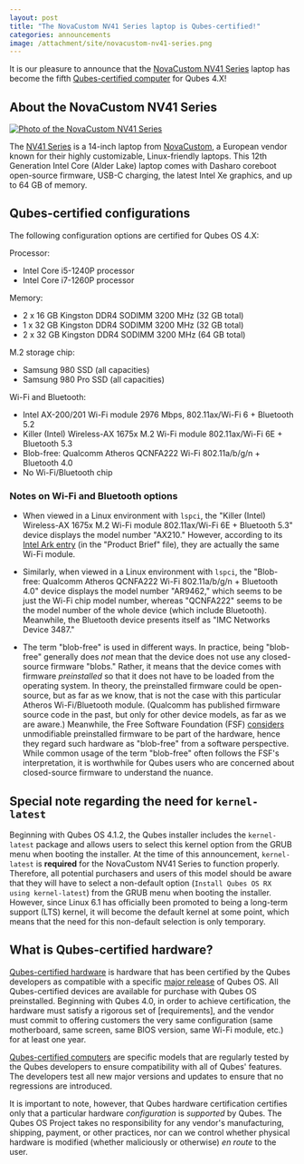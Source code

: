 ```yaml
---
layout: post
title: "The NovaCustom NV41 Series laptop is Qubes-certified!"
categories: announcements
image: /attachment/site/novacustom-nv41-series.png
---
```


It is our pleasure to announce that the [NovaCustom NV41 Series](https://novacustom.com/product/nv41-series/) laptop has become the fifth [Qubes-certified computer](/doc/certified-hardware/) for Qubes 4.X!

## About the NovaCustom NV41 Series

[![Photo of the NovaCustom NV41 Series](/attachment/site/novacustom-nv41-series.png)](https://novacustom.com/product/nv41-series/)

The [NV41 Series](https://novacustom.com/product/nv41-series/) is a 14-inch laptop from [NovaCustom](https://novacustom.com/), a European vendor known for their highly customizable, Linux-friendly laptops. This 12th Generation Intel Core (Alder Lake) laptop comes with Dasharo coreboot open-source firmware, USB-C charging, the latest Intel Xe graphics, and up to 64 GB of memory.

## Qubes-certified configurations

The following configuration options are certified for Qubes OS 4.X:

Processor:
- Intel Core i5-1240P processor
- Intel Core i7-1260P processor

Memory:
- 2 x 16 GB Kingston DDR4 SODIMM 3200 MHz (32 GB total)
- 1 x 32 GB Kingston DDR4 SODIMM 3200 MHz (32 GB total)
- 2 x 32 GB Kingston DDR4 SODIMM 3200 MHz (64 GB total)

M.2 storage chip:
- Samsung 980 SSD (all capacities)
- Samsung 980 Pro SSD (all capacities)

Wi-Fi and Bluetooth:
- Intel AX-200/201 Wi-Fi module 2976 Mbps, 802.11ax/Wi-Fi 6 + Bluetooth 5.2
- Killer (Intel) Wireless-AX 1675x M.2 Wi-Fi module 802.11ax/Wi-Fi 6E + Bluetooth 5.3
- Blob-free: Qualcomm Atheros QCNFA222 Wi-Fi 802.11a/b/g/n + Bluetooth 4.0
- No Wi-Fi/Bluetooth chip

### Notes on Wi-Fi and Bluetooth options

- When viewed in a Linux environment with `lspci`, the "Killer (Intel) Wireless-AX 1675x M.2 Wi-Fi module 802.11ax/Wi-Fi 6E + Bluetooth 5.3" device displays the model number "AX210." However, according to its [Intel Ark entry](https://ark.intel.com/content/www/us/en/ark/products/211485/intel-killer-wifi-6e-ax1675-xw.html) (in the "Product Brief" file), they are actually the same Wi-Fi module.

- Similarly, when viewed in a Linux environment with `lspci`, the "Blob-free: Qualcomm Atheros QCNFA222 Wi-Fi 802.11a/b/g/n + Bluetooth 4.0" device displays the model number "AR9462," which seems to be just the Wi-Fi chip model number, whereas "QCNFA222" seems to be the model number of the whole device (which include Bluetooth). Meanwhile, the Bluetooth device presents itself as "IMC Networks Device 3487."

- The term "blob-free" is used in different ways. In practice, being "blob-free" generally does *not* mean that the device does not use any closed-source firmware "blobs." Rather, it means that the device comes with firmware *preinstalled* so that it does not have to be loaded from the operating system. In theory, the preinstalled firmware could be open-source, but as far as we know, that is not the case with this particular Atheros Wi-Fi/Bluetooth module. (Qualcomm has published firmware source code in the past, but only for other device models, as far as we are aware.) Meanwhile, the Free Software Foundation (FSF) [considers](https://www.gnu.org/philosophy/free-hardware-designs.en.html#boundary) unmodifiable preinstalled firmware to be part of the hardware, hence they regard such hardware as "blob-free" from a software perspective. While common usage of the term "blob-free" often follows the FSF's interpretation, it is worthwhile for Qubes users who are concerned about closed-source firmware to understand the nuance.

## Special note regarding the need for `kernel-latest`

Beginning with Qubes OS 4.1.2, the Qubes installer includes the `kernel-latest` package and allows users to select this kernel option from the GRUB menu when booting the installer. At the time of this announcement, `kernel-latest` is **required** for the NovaCustom NV41 Series to function properly. Therefore, all potential purchasers and users of this model should be aware that they will have to select a non-default option (`Install Qubes OS RX using kernel-latest`) from the GRUB menu when booting the installer. However, since Linux 6.1 has officially been promoted to being a long-term support (LTS) kernel, it will become the default kernel at some point, which means that the need for this non-default selection is only temporary.

## What is Qubes-certified hardware?

[Qubes-certified hardware](/doc/certified-hardware/) is hardware that has been certified by the Qubes developers as compatible with a specific [major release](/doc/version-scheme/) of Qubes OS. All Qubes-certified devices are available for purchase with Qubes OS preinstalled. Beginning with Qubes 4.0, in order to achieve certification, the hardware must satisfy a rigorous set of [requirements], and the vendor must commit to offering customers the very same configuration (same motherboard, same screen, same BIOS version, same Wi-Fi module, etc.) for at least one year.

[Qubes-certified computers](https://qubes-doc-rst.readthedocs.io/en/latest/user/hardware/certified-hardware.html#qubes-certified-computers) are specific models that are regularly tested by the Qubes developers to ensure compatibility with all of Qubes' features. The developers test all new major versions and updates to ensure that no regressions are introduced.

It is important to note, however, that Qubes hardware certification certifies only that a particular hardware *configuration* is *supported* by Qubes. The Qubes OS Project takes no responsibility for any vendor's manufacturing, shipping, payment, or other practices, nor can we control whether physical hardware is modified (whether maliciously or otherwise) *en route* to the user.
